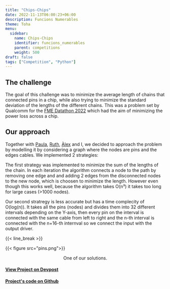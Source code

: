 ```yaml
---
title: "Chips-Chips"
date: 2022-11-13T06:00:23+06:00
description: Funcions Numerables
theme: Toha
menu:
  sidebar:
    name: Chips-Chips
    identifier: funcions_numerables
    parent: competitions
    weight: 500
draft: false
tags: ["Competition", "Python"]
---
```



## The challenge
The goal of this challenge was to minimize the average length of chains that connected pins in a chip, while also trying to minimize the standard deviation of the lengths of the different chains. This was a problem set by Qualcomm for the [FME Datathon 2022](https://datathon.cat/2022/) which had the aim of minimizing the power loss across a chip.    

## Our approach

Together with [Paula](https://github.com/paulaesquerra), [Ruth](https://github.com/ruthilberry), [Àlex](https://github.com/AlexRG03) and I, we decided to approach the problem by modelling it by considering a graph where the nodes are pins and the edges cables. We implemented 2 strategies:   

The first strategy was implemented to minimize the sum of the lengths of the chain. In each iteration the algorithm connects a node to the path by removing one edge and and adding 2 edges from the disconnected nodes to the new node, which is choosen to minimize the length. However even though this works well, because the algorithm takes O(n³) it takes too long for large cases (>1000 nodes).   

Our second stratregy is less accurate but has a time complecity of O(log(n)). It takes all the pins (nodes) and divides them into 32 different intervals depending on the Y-axis, then every pin on the interval is connected with the same cable from left to right and the n-th interval is connected with the n+16-th internval so we connect the input with the output driver.

{{< line_break >}}

{{< figure src="pins.png">}}
<p style="text-align: center;">One of our solutions.</p>


#### [View Project on Devpost ](https://devpost.com/software/chip-chips)

#### [Project's code on Github <i class="fab fa-github"></i> ](https://github.com/paulaesquerra/funcions_numerables_datathon)